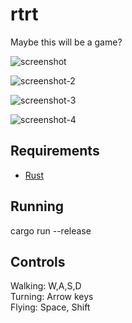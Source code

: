 # rtrt

Maybe this will be a game?

![screenshot](https://user-images.githubusercontent.com/33322/226107925-9c9b9fc0-4156-4a56-9a82-c20aa6483579.png)

![screenshot-2](https://user-images.githubusercontent.com/33322/226124413-26546202-8564-4176-bdb2-1ee7ddb63363.png)

![screenshot-3](https://user-images.githubusercontent.com/33322/226198119-2a094a24-1168-4088-8a1d-aef2f3321978.png)

![screenshot-4](https://user-images.githubusercontent.com/33322/227655418-ad942243-4b49-48fd-807d-af557002dffc.png)

## Requirements

* [Rust](https://rustup.rs)

## Running

cargo run --release

## Controls

Walking: W,A,S,D  
Turning: Arrow keys  
Flying: Space, Shift  
